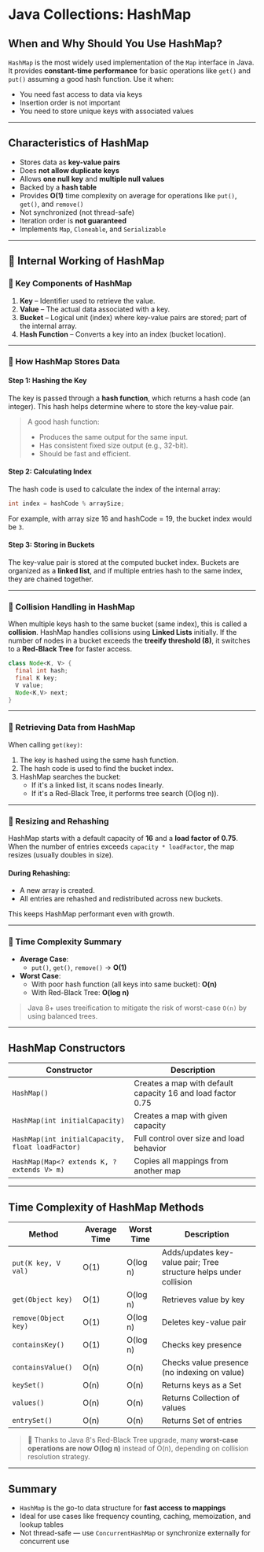 # Java Collections: HashMap

## When and Why Should You Use HashMap?
`HashMap` is the most widely used implementation of the `Map` interface in Java. It provides **constant-time performance** for basic operations like `get()` and `put()` assuming a good hash function. Use it when:
- You need fast access to data via keys
- Insertion order is not important
- You need to store unique keys with associated values

---

## Characteristics of HashMap
- Stores data as **key-value pairs**
- Does **not allow duplicate keys**
- Allows **one null key** and **multiple null values**
- Backed by a **hash table**
- Provides **O(1)** time complexity on average for operations like `put()`, `get()`, and `remove()`
- Not synchronized (not thread-safe)
- Iteration order is **not guaranteed**
- Implements `Map`, `Cloneable`, and `Serializable`

---

## 🧠 Internal Working of HashMap

### 🔹 Key Components of HashMap
1. **Key** – Identifier used to retrieve the value.
2. **Value** – The actual data associated with a key.
3. **Bucket** – Logical unit (index) where key-value pairs are stored; part of the internal array.
4. **Hash Function** – Converts a key into an index (bucket location).

---

### 🔹 How HashMap Stores Data

#### Step 1: Hashing the Key
The key is passed through a **hash function**, which returns a hash code (an integer). This hash helps determine where to store the key-value pair.

> A good hash function:
> - Produces the same output for the same input.
> - Has consistent fixed size output (e.g., 32-bit).
> - Should be fast and efficient.

#### Step 2: Calculating Index
The hash code is used to calculate the index of the internal array:
```java
int index = hashCode % arraySize;
```
For example, with array size 16 and hashCode = 19, the bucket index would be `3`.

#### Step 3: Storing in Buckets
The key-value pair is stored at the computed bucket index. Buckets are organized as a **linked list**, and if multiple entries hash to the same index, they are chained together.

---

### 🔹 Collision Handling in HashMap

When multiple keys hash to the same bucket (same index), this is called a **collision**. HashMap handles collisions using **Linked Lists** initially. If the number of nodes in a bucket exceeds the **treeify threshold (8)**, it switches to a **Red-Black Tree** for faster access.

```java
class Node<K, V> {
  final int hash;
  final K key;
  V value;
  Node<K,V> next;
}
```

---

### 🔹 Retrieving Data from HashMap

When calling `get(key)`:
1. The key is hashed using the same hash function.
2. The hash code is used to find the bucket index.
3. HashMap searches the bucket:
    - If it's a linked list, it scans nodes linearly.
    - If it's a Red-Black Tree, it performs tree search (O(log n)).

---

### 🔹 Resizing and Rehashing

HashMap starts with a default capacity of **16** and a **load factor of 0.75**. When the number of entries exceeds `capacity * loadFactor`, the map resizes (usually doubles in size).

#### During Rehashing:
- A new array is created.
- All entries are rehashed and redistributed across new buckets.

This keeps HashMap performant even with growth.

---

### 🔹 Time Complexity Summary

- **Average Case**:
    - `put()`, `get()`, `remove()` → **O(1)**
- **Worst Case**:
    - With poor hash function (all keys into same bucket): **O(n)**
    - With Red-Black Tree: **O(log n)**

> Java 8+ uses treeification to mitigate the risk of worst-case `O(n)` by using balanced trees.

---

## HashMap Constructors
| Constructor                             | Description |
|----------------------------------------|-------------|
| `HashMap()`                            | Creates a map with default capacity 16 and load factor 0.75 |
| `HashMap(int initialCapacity)`         | Creates a map with given capacity |
| `HashMap(int initialCapacity, float loadFactor)` | Full control over size and load behavior |
| `HashMap(Map<? extends K, ? extends V> m)` | Copies all mappings from another map |

---

## Time Complexity of HashMap Methods
| Method              | Average Time | Worst Time | Description |
|---------------------|--------------|------------|-------------|
| `put(K key, V val)` | O(1)         | O(log n)   | Adds/updates key-value pair; Tree structure helps under collision |
| `get(Object key)`   | O(1)         | O(log n)   | Retrieves value by key |
| `remove(Object key)`| O(1)         | O(log n)   | Deletes key-value pair |
| `containsKey()`     | O(1)         | O(log n)   | Checks key presence |
| `containsValue()`   | O(n)         | O(n)       | Checks value presence (no indexing on value) |
| `keySet()`          | O(n)         | O(n)       | Returns keys as a Set |
| `values()`          | O(n)         | O(n)       | Returns Collection of values |
| `entrySet()`        | O(n)         | O(n)       | Returns Set of entries |

> 📝 Thanks to Java 8's Red-Black Tree upgrade, many **worst-case operations are now O(log n)** instead of O(n), depending on collision resolution strategy.

---

## Summary
- `HashMap` is the go-to data structure for **fast access to mappings**
- Ideal for use cases like frequency counting, caching, memoization, and lookup tables
- Not thread-safe — use `ConcurrentHashMap` or synchronize externally for concurrent use